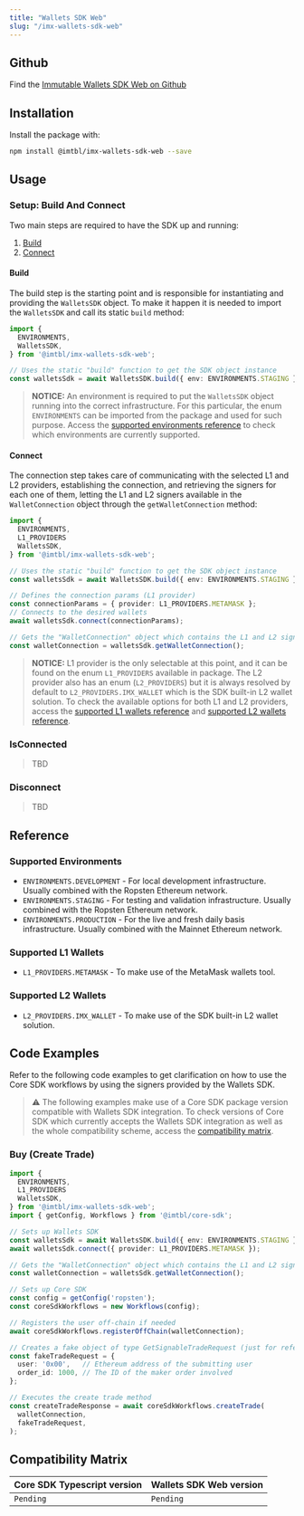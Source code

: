 ```yaml
---
title: "Wallets SDK Web"
slug: "/imx-wallets-sdk-web"
---
```


## Github

Find the [Immutable Wallets SDK Web on Github](https://github.com/immutable/imx-wallets-sdk-web)

## Installation

Install the package with:

```sh
npm install @imtbl/imx-wallets-sdk-web --save
```

## Usage

### Setup: Build And Connect

Two main steps are required to have the SDK up and running:
1. [Build](#build)
2. [Connect](#connect)

#### Build

The build step is the starting point and is responsible for instantiating and providing the `WalletsSDK` object. To make it happen it is needed to import the `WalletsSDK` and call its static `build` method:

```ts
import { 
  ENVIRONMENTS,
  WalletsSDK, 
} from '@imtbl/imx-wallets-sdk-web';

// Uses the static "build" function to get the SDK object instance
const walletsSdk = await WalletsSDK.build({ env: ENVIRONMENTS.STAGING });
```

> **NOTICE:** An environment is required to put the `WalletsSDK` object running into the correct infrastructure. For this particular, the enum `ENVIRONMENTS` can be imported from the package and used for such purpose. Access the [supported environments reference](#supported-environments) to check which environments are currently supported.

#### Connect

The connection step takes care of communicating with the selected L1 and L2 providers, establishing the connection, and retrieving the signers for each one of them, letting the L1 and L2 signers available in the `WalletConnection` object through the `getWalletConnection` method:
<!-- TODO: The WalletConnection is also returned by the connection function itself. Document it properly. -->

```ts
import { 
  ENVIRONMENTS,
  L1_PROVIDERS
  WalletsSDK, 
} from '@imtbl/imx-wallets-sdk-web';

// Uses the static "build" function to get the SDK object instance
const walletsSdk = await WalletsSDK.build({ env: ENVIRONMENTS.STAGING });

// Defines the connection params (L1 provider)
const connectionParams = { provider: L1_PROVIDERS.METAMASK };
// Connects to the desired wallets
await walletsSdk.connect(connectionParams);

// Gets the "WalletConnection" object which contains the L1 and L2 signers
const walletConnection = walletsSdk.getWalletConnection();
```

> **NOTICE:** L1 provider is the only selectable at this point, and it can be found on the enum `L1_PROVIDERS` available in package. The L2 provider also has an enum (`L2_PROVIDERS`) but it is always resolved by default to `L2_PROVIDERS.IMX_WALLET` which is the SDK built-in L2 wallet solution.
To check the available options for both L1 and L2 providers, access the [supported L1 wallets reference](#supported-l1-wallets) and [supported L2 wallets reference](#supported-l2-wallets).

### IsConnected

> TBD

### Disconnect

> TBD

## Reference

### Supported Environments

  * `ENVIRONMENTS.DEVELOPMENT` - For local development infrastructure. Usually combined with the Ropsten Ethereum network.
  * `ENVIRONMENTS.STAGING` - For testing and validation infrastructure. Usually combined with the Ropsten Ethereum network.
  * `ENVIRONMENTS.PRODUCTION` - For the live and fresh daily basis infrastructure. Usually combined with the Mainnet Ethereum network.

### Supported L1 Wallets

  * `L1_PROVIDERS.METAMASK` - To make use of the MetaMask wallets tool.

### Supported L2 Wallets

  * `L2_PROVIDERS.IMX_WALLET` - To make use of the SDK built-in L2 wallet solution.

## Code Examples

Refer to the following code examples to get clarification on how to use the Core SDK workflows by using the signers provided by the Wallets SDK.

> :warning: The following examples make use of a Core SDK package version compatible with Wallets SDK integration.
To check versions of Core SDK which currently accepts the Wallets SDK integration as well as the whole compatibility scheme, access the [compatibility matrix](#compatibility-matrix).

### Buy (Create Trade)

```ts
import { 
  ENVIRONMENTS,
  L1_PROVIDERS
  WalletsSDK, 
} from '@imtbl/imx-wallets-sdk-web';
import { getConfig, Workflows } from '@imtbl/core-sdk';

// Sets up Wallets SDK
const walletsSdk = await WalletsSDK.build({ env: ENVIRONMENTS.STAGING });
await walletsSdk.connect({ provider: L1_PROVIDERS.METAMASK });

// Gets the "WalletConnection" object which contains the L1 and L2 signers
const walletConnection = walletsSdk.getWalletConnection();

// Sets up Core SDK
const config = getConfig('ropsten');
const coreSdkWorkflows = new Workflows(config);

// Registers the user off-chain if needed
await coreSdkWorkflows.registerOffChain(walletConnection);

// Creates a fake object of type GetSignableTradeRequest (just for reference)
const fakeTradeRequest = {
  user: '0x00',   // Ethereum address of the submitting user
  order_id: 1000, // The ID of the maker order involved
};

// Executes the create trade method
const createTradeResponse = await coreSdkWorkflows.createTrade(
  walletConnection,
  fakeTradeRequest,
);
```

## Compatibility Matrix

| Core SDK Typescript version  | Wallets SDK Web version |
| ---------------------------- | ----------------------- |
| `Pending`                    | `Pending`               |